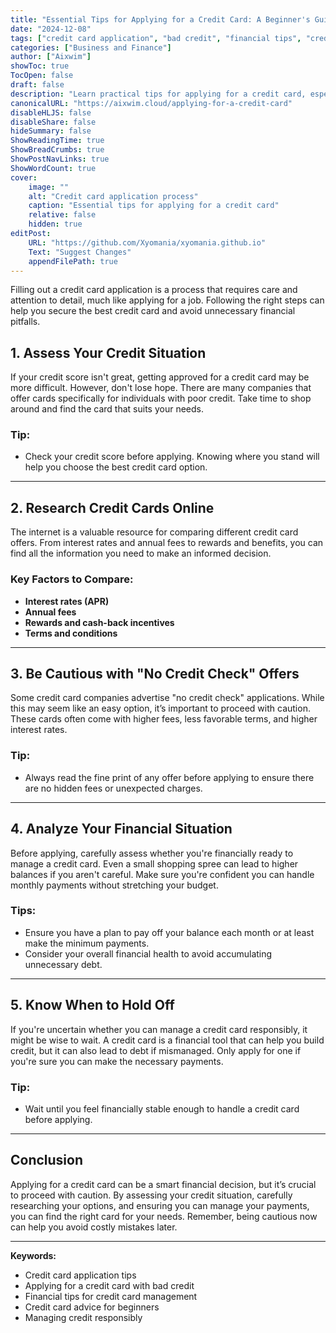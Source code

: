```yaml
---
title: "Essential Tips for Applying for a Credit Card: A Beginner's Guide"
date: "2024-12-08"
tags: ["credit card application", "bad credit", "financial tips", "credit management", "credit card advice"]
categories: ["Business and Finance"]
author: ["Aixwim"]
showToc: true
TocOpen: false
draft: false
description: "Learn practical tips for applying for a credit card, especially for individuals with bad credit. Discover how to find the right card, avoid pitfalls, and manage payments responsibly."
canonicalURL: "https://aixwim.cloud/applying-for-a-credit-card"
disableHLJS: false
disableShare: false
hideSummary: false
ShowReadingTime: true
ShowBreadCrumbs: true
ShowPostNavLinks: true
ShowWordCount: true
cover:
    image: ""
    alt: "Credit card application process"
    caption: "Essential tips for applying for a credit card"
    relative: false
    hidden: true
editPost:
    URL: "https://github.com/Xyomania/xyomania.github.io"
    Text: "Suggest Changes"
    appendFilePath: true
---
```


Filling out a credit card application is a process that requires care and attention to detail, much like applying for a job. Following the right steps can help you secure the best credit card and avoid unnecessary financial pitfalls.

<!--more-->

## 1. Assess Your Credit Situation  

If your credit score isn't great, getting approved for a credit card may be more difficult. However, don't lose hope. There are many companies that offer cards specifically for individuals with poor credit. Take time to shop around and find the card that suits your needs.

### Tip:
- Check your credit score before applying. Knowing where you stand will help you choose the best credit card option.

---

## 2. Research Credit Cards Online  

The internet is a valuable resource for comparing different credit card offers. From interest rates and annual fees to rewards and benefits, you can find all the information you need to make an informed decision.

### Key Factors to Compare:
- **Interest rates (APR)**
- **Annual fees**
- **Rewards and cash-back incentives**
- **Terms and conditions**

---

## 3. Be Cautious with "No Credit Check" Offers  

Some credit card companies advertise "no credit check" applications. While this may seem like an easy option, it’s important to proceed with caution. These cards often come with higher fees, less favorable terms, and higher interest rates.

### Tip:
- Always read the fine print of any offer before applying to ensure there are no hidden fees or unexpected charges.

---

## 4. Analyze Your Financial Situation  

Before applying, carefully assess whether you're financially ready to manage a credit card. Even a small shopping spree can lead to higher balances if you aren't careful. Make sure you're confident you can handle monthly payments without stretching your budget.

### Tips:
- Ensure you have a plan to pay off your balance each month or at least make the minimum payments.
- Consider your overall financial health to avoid accumulating unnecessary debt.

---

## 5. Know When to Hold Off  

If you're uncertain whether you can manage a credit card responsibly, it might be wise to wait. A credit card is a financial tool that can help you build credit, but it can also lead to debt if mismanaged. Only apply for one if you're sure you can make the necessary payments.

### Tip:
- Wait until you feel financially stable enough to handle a credit card before applying.

---

## Conclusion  

Applying for a credit card can be a smart financial decision, but it’s crucial to proceed with caution. By assessing your credit situation, carefully researching your options, and ensuring you can manage your payments, you can find the right card for your needs. Remember, being cautious now can help you avoid costly mistakes later.

---

**Keywords:**
- Credit card application tips
- Applying for a credit card with bad credit
- Financial tips for credit card management
- Credit card advice for beginners
- Managing credit responsibly
